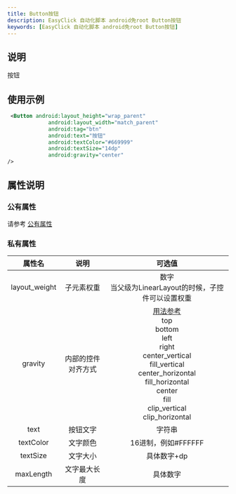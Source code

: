 ```yaml
---
title: Button按钮
description: EasyClick 自动化脚本 android免root Button按钮
keywords: [EasyClick 自动化脚本 android免root Button按钮]
---
```



## 说明
按钮
## 使用示例
```xml
 <Button android:layout_height="wrap_parent"
             android:layout_width="match_parent"
             android:tag="btn"
             android:text="按钮"
             android:textColor="#669999"
             android:textSize="14dp"
             android:gravity="center"
/>
```

## 属性说明

### 公有属性
请参考 [公有属性](/zh-cn/funcs/ui/ui-native-view.md#公有属性)

### 私有属性

| 属性名 | 说明 | 可选值 |
| :------: | :------: | :------: |
| layout_weight | 子元素权重 | 数字<br/>当父级为LinearLayout的时候，子控件可以设置权重|
| gravity | 内部的控件对齐方式 |[用法参考](https://blog.csdn.net/gaojinshan/article/details/44917205)<br/>top<br/>bottom<br/>left<br/>right<br/>center_vertical<br/>fill_vertical<br/>center_horizontal<br/>fill_horizontal<br/>center<br/>fill<br/>clip_vertical<br/>clip_horizontal<br/> |
| text | 按钮文字 | 字符串 |
| textColor | 文字颜色 | 16进制，例如#FFFFFF |
| textSize | 文字大小 | 具体数字+dp |
| maxLength | 文字最大长度 | 具体数字 |
